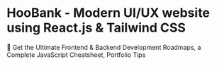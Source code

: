 # HooBank - Modern UI/UX website using React.js & Tailwind CSS

📙 Get the Ultimate Frontend & Backend Development Roadmaps, a Complete JavaScript Cheatsheet, Portfolio Tips
